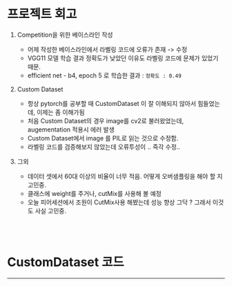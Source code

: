 # 프로젝트 회고

1. Competition을 위한 베이스라인 작성
    - 어제 작성한 베이스라인에서 라벨링 코드에 오류가 존재 -> 수정
    - VGG11 모델 학습 결과 정확도가 낮았던 이유도 라벨링 코드에 문제가 있었기 때문.
    - efficient net - b4, epoch 5 로 학습한 결과 : `정확도 : 0.49`
    
2. Custom Dataset
    - 항상 pytorch를 공부할 때 CustomDataset 이 잘 이해되지 않아서 힘들었는데, 이제는 좀 이해가됨
    - 처음 Custom Dataset의 경우 image를 cv2로 불러왔었는데, augementation 적용시 에러 발생 
    - Custom Dataset에서 image 를 PIL로 읽는 것으로 수정함.
    - 라벨링 코드를 검증해보지 않았는데 오류투성이 .. 즉각 수정..

3. 그외
    - 데이터 셋에서 60대 이상의 비율이 너무 적음. 어떻게 오버샘플링을 해야 할 지 고민중.
    - 클래스에 weight를 주거나, cutMix를 사용해 볼 예정
    - 오늘 피어세션에서 조원이 CutMix사용 해봤는데 성능 향상 그닥 ? 그래서 이것도 사실 고민중.

    
<br/>
<br/>

# CustomDataset 코드 
---
